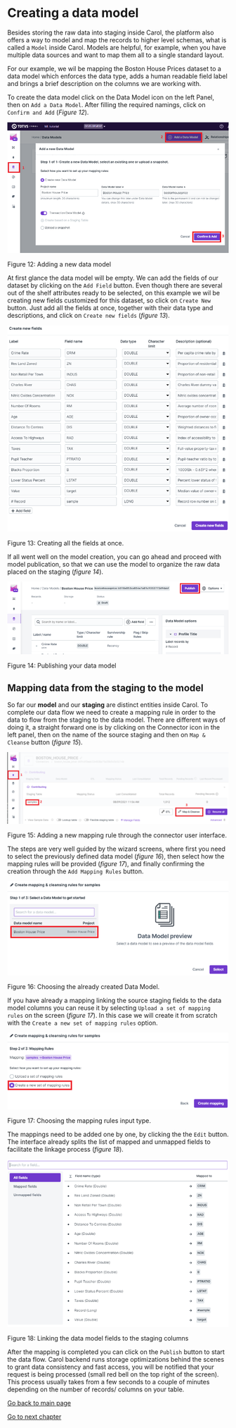 # Creating a data model

Besides storing the raw data into staging inside Carol, the platform also offers a way to model and map the records to higher level schemas, what is called a `Model` inside Carol. Models are helpful, for example, when you have multiple data sources and want to map them all to a single standard layout.

For our example, we wil be mapping the Boston House Prices dataset to a data model which enforces the data type, adds a human readable field label and brings a brief description on the columns we are working with.

To create the data model click on the Data Model icon on the left Panel, then on `Add a Data Model`. After filling the required namings, click on `Confirm and Add` (*Figure 12*).

![../res/ch3_fig1.png](../res/ch3_fig1.png)

Figure 12: Adding a new data model

At first glance the data model will be empty. We can add the fields of our dataset by clicking on the `Add Field` button. Even though there are several out of the shelf attributes ready to be selected, on this example we wil be creating new fields customized for this dataset,  so click on `Create New` button. Just add all the fields at once, together with their data type and descriptions, and click on `Create new fields` (*figure 13*).

![../res/ch3_fig2.png](../res/ch3_fig2.png)

Figure 13: Creating all the fields at once.

If all went well on the model creation, you can go ahead and proceed with model publication, so that we can use the model to organize the raw data placed on the staging (*figure 14*).

![../res/ch3_fig3.png](../res/ch3_fig3.png)

Figure 14: Publishing your data model

## Mapping data from the staging to the model

So far our **model** and our **staging** are distinct entities inside Carol. To complete our data flow we need to create a mapping rule in order to the data to flow from the staging to the data model. There are different ways of doing it, a straight forward one is by clicking on the Connector icon in the left panel, then on the name of the source staging and then on `Map & Cleanse` button (*figure 15*).

![../res/ch3_fig4.png](../res/ch3_fig4.png)

Figure 15: Adding a new mapping rule through the connector user interface.

The steps are very well guided by the wizard screens, where first you need to select the previously defined data model (*figure 16*), then select how the mapping rules will be provided (*figure 17*), and finally confirming the creation through the `Add Mapping Rules` button. 

![../res/ch3_fig5.png](../res/ch3_fig5.png)

Figure 16: Choosing the already created Data Model.

If you have already a mapping linking the source staging fields to the data model columns you can reuse it by selecting `Upload a set of mapping rules` on the screen (*figure 17*). In this case we will create it from scratch with the `Create a new set of mapping rules` option.

![../res/ch3_fig6.png](../res/ch3_fig6.png)

Figure 17: Choosing the mapping rules input type.

The mappings need to be added one by one, by clicking the the `Edit` button. The interface already splits the list of mapped and unmapped fields to facilitate the linkage process (*figure 18*).

![../res/ch3_fig7.png](../res/ch3_fig7.png)

Figure 18: Linking the data model fields to the staging columns

After the mapping is completed you can click on the `Publish` button to start the data flow. Carol backend runs storage optimizations behind the scenes to grant data consistency and fast access, you will be notified that your request is being processed (small red bell on the top right of the screen). This process usually takes from a few seconds to a couple of minutes depending on the number of records/ columns on your table.

[Go back to main page](../../)

[Go to next chapter](../ch4_basic_batchapp/)